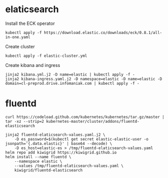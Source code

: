 elaticsearch
============

Install the ECK operator
```
kubectl apply -f https://download.elastic.co/downloads/eck/0.8.1/all-in-one.yaml
```

Create cluster

```
kubectl apply -f elastic-cluster.yml
```

Create kibana and ingress

```
jinja2 kibana.yml.j2 -D name=elastic | kubectl apply -f -
jinja2 kibana-ingress.yaml.j2 -D namespace=elastic -D name=elastic -D domain=cl-preprod.drive.infomaniak.com | kubectl apply -f -
```

fluentd
=======

```
curl https://codeload.github.com/kubernetes/kubernetes/tar.gz/master | tar -xz --strip=2 kubernetes-master/cluster/addons/fluentd-elasticsearch
```

```
jinja2 fluentd-elaticsearch-values.yaml.j2 \
    -D es_password=$(kubectl get secret elastic-elastic-user -o jsonpath='{.data.elastic}' | base64 --decode) \
    -D es_host=elastic-es > /tmp/fluentd-elaticsearch-values.yaml
helm repo add kiwigrid https://kiwigrid.github.io
helm install --name fluentd \
    --namespace elastic \
    --values /tmp/fluentd-elaticsearch-values.yaml \
    kiwigrid/fluentd-elasticsearch
```